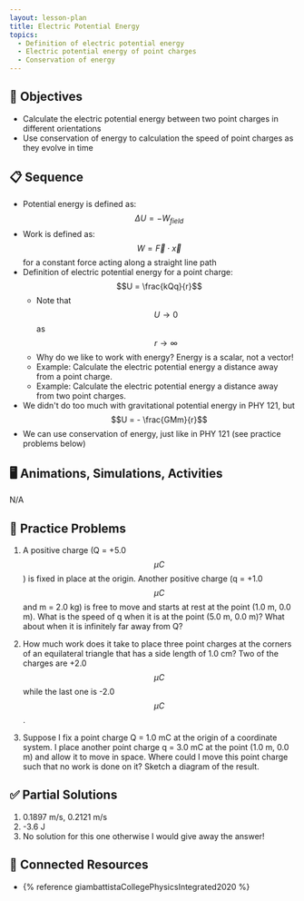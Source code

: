 ```yaml
---
layout: lesson-plan
title: Electric Potential Energy
topics:
  - Definition of electric potential energy
  - Electric potential energy of point charges
  - Conservation of energy
---
```


## 🎯 Objectives

* Calculate the electric potential energy between two point charges in different orientations
* Use conservation of energy to calculation the speed of point charges as they evolve in time

## 📋 Sequence

* Potential energy is defined as: $$\Delta U = -W_{field}$$
* Work is defined as: $$W = \vec{F} \cdot \vec{x}$$ for a constant force acting along a straight line path
* Definition of electric potential energy for a point charge: $$U = \frac{kQq}{r}$$
  * Note that $$U \rightarrow 0$$ as $$r \rightarrow \infty$$
  * Why do we like to work with energy? Energy is a scalar, not a vector!
  * Example: Calculate the electric potential energy a distance away from a point charge.
  * Example: Calculate the electric potential energy a distance away from two point charges.
* We didn't do too much with gravitational potential energy in PHY 121, but $$U = - \frac{GMm}{r}$$
* We can use conservation of energy, just like in PHY 121 (see practice problems below)

## 🖥️ Animations, Simulations, Activities

N/A

## 📝 Practice Problems

1. A positive charge (Q = +5.0 $$\mu C$$) is fixed in place at the origin. Another positive charge (q = +1.0 $$\mu C$$ and m = 2.0 kg) is free to move and starts at rest at the point (1.0 m, 0.0 m). What is the speed of q when it is at the point (5.0 m, 0.0 m)? What about when it is infinitely far away from Q?

2. How much work does it take to place three point charges at the corners of an equilateral triangle that has a side length of 1.0 cm? Two of the charges are +2.0 $$\mu C$$ while the last one is -2.0 $$\mu C$$.

3. Suppose I fix a point charge Q = 1.0 mC at the origin of a coordinate system. I place another point charge q = 3.0 mC at the point (1.0 m, 0.0 m) and allow it to move in space. Where could I move this point charge such that no work is done on it? Sketch a diagram of the result.

## ✅ Partial Solutions

1. 0.1897 m/s, 0.2121 m/s
2. -3.6 J
3. No solution for this one otherwise I would give away the answer!

## 📘 Connected Resources

* {% reference giambattistaCollegePhysicsIntegrated2020 %}
